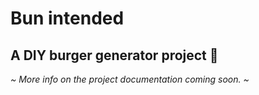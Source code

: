 # **Bun intended**
## A DIY burger generator project 🍔

_~ More info on the project documentation coming soon. ~_